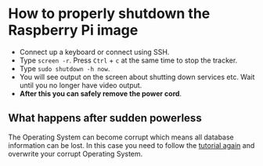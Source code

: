 # How to properly shutdown the Raspberry Pi image


* Connect up a keyboard or connect using SSH.
* Type `screen -r`. Press `Ctrl` + `c` at the same time to stop the tracker.
* Type `sudo shutdown -h now`.
* You will see output on the screen about shutting down services etc. Wait until you no longer have video output.
* **After this you can safely remove the power cord**.

## What happens after sudden powerless

The Operating System can become corrupt which means all database information can be lost. In this case you need to follow the [tutorial again](https://gitlab.maikel.pro/maikeldus/WhatsSpy-Public/wikis/getting-started-rpi-image) and overwrite your corrupt Operating System.